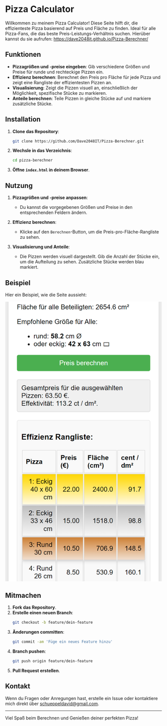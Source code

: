 # Pizza Calculator

Willkommen zu meinem Pizza Calculator! Diese Seite hilft dir, die effizienteste Pizza basierend auf Preis und Fläche zu finden.
Ideal für alle Pizza-Fans, die das beste Preis-Leistungs-Verhältnis suchen.
Hierüber kannst du sie aufrufen:
https://dave2048it.github.io/Pizza-Berechner/

## Funktionen

- **Pizzagrößen und -preise eingeben**: Gib verschiedene Größen und Preise für runde und rechteckige Pizzen ein.
- **Effizienz berechnen**: Berechnet den Preis pro Fläche für jede Pizza und zeigt eine Rangliste der effizientesten Pizzen an.
- **Visualisierung**: Zeigt die Pizzen visuell an, einschließlich der Möglichkeit, spezifische Stücke zu markieren.
- **Anteile berechnen**: Teile Pizzen in gleiche Stücke auf und markiere zusätzliche Stücke.

## Installation

1. **Clone das Repository**:
    ```bash
    git clone https://github.com/Dave2048IT/Pizza-Berechner.git
    ```

2. **Wechsle in das Verzeichnis**:
    ```bash
    cd pizza-berechner
    ```

3. **Öffne `index.html` in deinem Browser**.

## Nutzung

1. **Pizzagrößen und -preise anpassen**:
    - Du kannst die vorgegebenen Größen und Preise in den entsprechenden Feldern ändern.

2. **Effizienz berechnen**:
    - Klicke auf den `Berechnen`-Button, um die Preis-pro-Fläche-Rangliste zu sehen.

3. **Visualisierung und Anteile**:
    - Die Pizzen werden visuell dargestellt. Gib die Anzahl der Stücke ein, um die Aufteilung zu sehen. Zusätzliche Stücke werden blau markiert.

## Beispiel

Hier ein Beispiel, wie die Seite aussieht:

![Pizza Calculator](pizza_picture1.png)

## Mitmachen

1. **Fork das Repository**.
2. **Erstelle einen neuen Branch**:
    ```bash
    git checkout -b feature/dein-feature
    ```
3. **Änderungen committen**:
    ```bash
    git commit -am 'Füge ein neues Feature hinzu'
    ```
4. **Branch pushen**:
    ```bash
    git push origin feature/dein-feature
    ```
5. **Pull Request erstellen**.

## Kontakt

Wenn du Fragen oder Anregungen hast, erstelle ein Issue oder kontaktiere mich direkt über [schueppeldavid@gmail.com](mailto:schueppeldavid@gmail.com).

---

Viel Spaß beim Berechnen und Genießen deiner perfekten Pizza!

